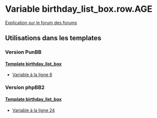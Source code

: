 # Variable birthday_list_box.row.AGE
[Explication sur le forum des forums](http://forum.forumactif.com/t294113-listing-des-variables#birthday_list_box.row.AGE)
## Utilisations dans les templates
### Version PunBB
#### [Template birthday_list_box](punbb/birthday_list_box.md)
* [Variable à la ligne 8](../punbb/birthday_list_box.tpl#L8)
### Version phpBB2
#### [Template birthday_list_box](subsilver/birthday_list_box.md)
* [Variable à la ligne 24](../subsilver/birthday_list_box.tpl#L24)